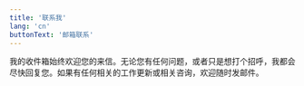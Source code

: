 ```yaml
---
title: '联系我'
lang: 'cn'
buttonText: '邮箱联系'
---
```

我的收件箱始终欢迎您的来信。无论您有任何问题，或者只是想打个招呼，我都会尽快回复您。如果有任何相关的工作更新或相关咨询，欢迎随时发邮件。
